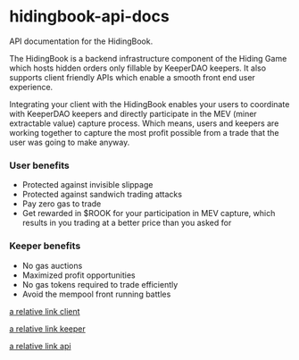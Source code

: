 # hidingbook-api-docs
API documentation for the HidingBook. 

The HidingBook is a backend infrastructure component of the Hiding Game which hosts hidden orders only fillable by KeeperDAO keepers. It also supports client friendly APIs which enable a smooth front end user experience.

Integrating your client with the HidingBook enables your users to coordinate with KeeperDAO keepers and directly participate in the MEV (miner extractable value) capture process.  Which means, users and keepers are working together to capture the most profit possible from a trade that the user was going to make anyway.  

### User benefits
* Protected against invisible slippage
* Protected against sandwich trading attacks 
* Pay zero gas to trade
* Get rewarded in $ROOK for your participation in MEV capture, which results in you trading at a better price than you asked for

### Keeper benefits
* No gas auctions
* Maximized profit opportunities
* No gas tokens required to trade efficiently
* Avoid the mempool front running battles


[a relative link client](docs/client.md)

[a relative link keeper](docs/keeper.md)

[a relative link api](docs/api.md)